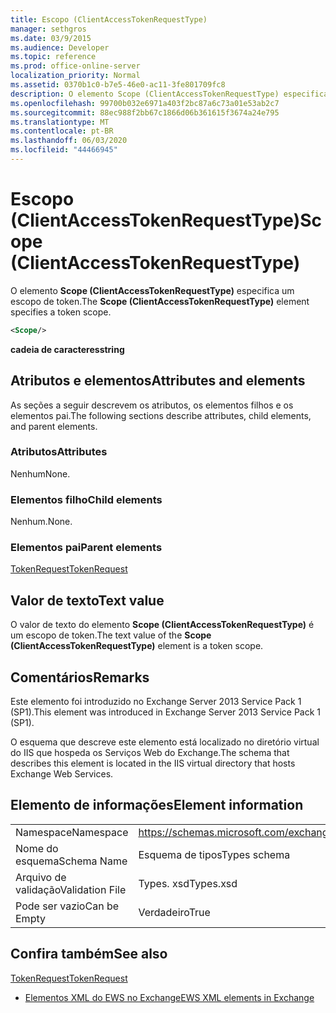 ```yaml
---
title: Escopo (ClientAccessTokenRequestType)
manager: sethgros
ms.date: 03/9/2015
ms.audience: Developer
ms.topic: reference
ms.prod: office-online-server
localization_priority: Normal
ms.assetid: 0370b1c0-b7e5-46e0-ac11-3fe801709fc8
description: O elemento Scope (ClientAccessTokenRequestType) especifica um escopo de token.
ms.openlocfilehash: 99700b032e6971a403f2bc87a6c73a01e53ab2c7
ms.sourcegitcommit: 88ec988f2bb67c1866d06b361615f3674a24e795
ms.translationtype: MT
ms.contentlocale: pt-BR
ms.lasthandoff: 06/03/2020
ms.locfileid: "44466945"
---
```

# <a name="scope-clientaccesstokenrequesttype"></a><span data-ttu-id="1f689-103">Escopo (ClientAccessTokenRequestType)</span><span class="sxs-lookup"><span data-stu-id="1f689-103">Scope (ClientAccessTokenRequestType)</span></span>

<span data-ttu-id="1f689-104">O elemento **Scope (ClientAccessTokenRequestType)** especifica um escopo de token.</span><span class="sxs-lookup"><span data-stu-id="1f689-104">The **Scope (ClientAccessTokenRequestType)** element specifies a token scope.</span></span> 
  
```XML
<Scope/>
```

 <span data-ttu-id="1f689-105">**cadeia de caracteres**</span><span class="sxs-lookup"><span data-stu-id="1f689-105">**string**</span></span>
## <a name="attributes-and-elements"></a><span data-ttu-id="1f689-106">Atributos e elementos</span><span class="sxs-lookup"><span data-stu-id="1f689-106">Attributes and elements</span></span>

<span data-ttu-id="1f689-107">As seções a seguir descrevem os atributos, os elementos filhos e os elementos pai.</span><span class="sxs-lookup"><span data-stu-id="1f689-107">The following sections describe attributes, child elements, and parent elements.</span></span>
  
### <a name="attributes"></a><span data-ttu-id="1f689-108">Atributos</span><span class="sxs-lookup"><span data-stu-id="1f689-108">Attributes</span></span>

<span data-ttu-id="1f689-109">Nenhum</span><span class="sxs-lookup"><span data-stu-id="1f689-109">None.</span></span>
  
### <a name="child-elements"></a><span data-ttu-id="1f689-110">Elementos filho</span><span class="sxs-lookup"><span data-stu-id="1f689-110">Child elements</span></span>

<span data-ttu-id="1f689-111">Nenhum.</span><span class="sxs-lookup"><span data-stu-id="1f689-111">None.</span></span>
  
### <a name="parent-elements"></a><span data-ttu-id="1f689-112">Elementos pai</span><span class="sxs-lookup"><span data-stu-id="1f689-112">Parent elements</span></span>

[<span data-ttu-id="1f689-113">TokenRequest</span><span class="sxs-lookup"><span data-stu-id="1f689-113">TokenRequest</span></span>](tokenrequest.md)
  
## <a name="text-value"></a><span data-ttu-id="1f689-114">Valor de texto</span><span class="sxs-lookup"><span data-stu-id="1f689-114">Text value</span></span>

<span data-ttu-id="1f689-115">O valor de texto do elemento **Scope (ClientAccessTokenRequestType)** é um escopo de token.</span><span class="sxs-lookup"><span data-stu-id="1f689-115">The text value of the **Scope (ClientAccessTokenRequestType)** element is a token scope.</span></span> 
  
## <a name="remarks"></a><span data-ttu-id="1f689-116">Comentários</span><span class="sxs-lookup"><span data-stu-id="1f689-116">Remarks</span></span>

<span data-ttu-id="1f689-117">Este elemento foi introduzido no Exchange Server 2013 Service Pack 1 (SP1).</span><span class="sxs-lookup"><span data-stu-id="1f689-117">This element was introduced in Exchange Server 2013 Service Pack 1 (SP1).</span></span>
  
<span data-ttu-id="1f689-118">O esquema que descreve este elemento está localizado no diretório virtual do IIS que hospeda os Serviços Web do Exchange.</span><span class="sxs-lookup"><span data-stu-id="1f689-118">The schema that describes this element is located in the IIS virtual directory that hosts Exchange Web Services.</span></span>
  
## <a name="element-information"></a><span data-ttu-id="1f689-119">Elemento de informações</span><span class="sxs-lookup"><span data-stu-id="1f689-119">Element information</span></span>

|||
|:-----|:-----|
|<span data-ttu-id="1f689-120">Namespace</span><span class="sxs-lookup"><span data-stu-id="1f689-120">Namespace</span></span>  <br/> |https://schemas.microsoft.com/exchange/services/2006/types  <br/> |
|<span data-ttu-id="1f689-121">Nome do esquema</span><span class="sxs-lookup"><span data-stu-id="1f689-121">Schema Name</span></span>  <br/> |<span data-ttu-id="1f689-122">Esquema de tipos</span><span class="sxs-lookup"><span data-stu-id="1f689-122">Types schema</span></span>  <br/> |
|<span data-ttu-id="1f689-123">Arquivo de validação</span><span class="sxs-lookup"><span data-stu-id="1f689-123">Validation File</span></span>  <br/> |<span data-ttu-id="1f689-124">Types. xsd</span><span class="sxs-lookup"><span data-stu-id="1f689-124">Types.xsd</span></span>  <br/> |
|<span data-ttu-id="1f689-125">Pode ser vazio</span><span class="sxs-lookup"><span data-stu-id="1f689-125">Can be Empty</span></span>  <br/> |<span data-ttu-id="1f689-126">Verdadeiro</span><span class="sxs-lookup"><span data-stu-id="1f689-126">True</span></span>  <br/> |
   
## <a name="see-also"></a><span data-ttu-id="1f689-127">Confira também</span><span class="sxs-lookup"><span data-stu-id="1f689-127">See also</span></span>



[<span data-ttu-id="1f689-128">TokenRequest</span><span class="sxs-lookup"><span data-stu-id="1f689-128">TokenRequest</span></span>](tokenrequest.md)


- [<span data-ttu-id="1f689-129">Elementos XML do EWS no Exchange</span><span class="sxs-lookup"><span data-stu-id="1f689-129">EWS XML elements in Exchange</span></span>](ews-xml-elements-in-exchange.md)


